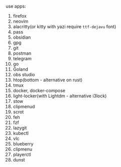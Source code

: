 use apps:
1. firefox
2. neovim
3. alacritty(or kitty with yazi require `ttf-dejavu` font)
4. pass
5. obsidian
6. gpg
7. git
8. postman
9. telegram
10. go
11. Goland
12. obs studio
13. htop(bottom - alternative on rust)
14. tmux
15. docker, docker-compose
16. light-locker(with Lightdm - alternative i3lock)
17. stow
18. clipmenud
19. scrot
20. feh
21. fzf
22. lazygit
23. kubectl
24. vlc
25. blueberry
26. clipmenu
27. playerctl
28. dunst
